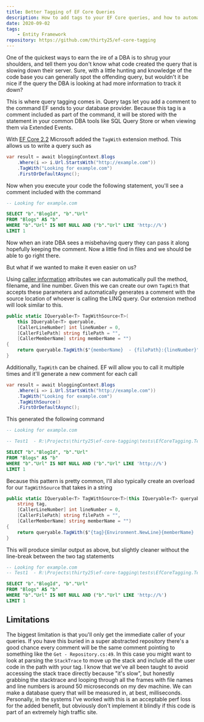 ```yaml
---
title: Better Tagging of EF Core Queries
description: How to add tags to your EF Core queries, and how to automatically give those tags better info.
date: 2020-09-02
tags:
    - Entity Framework
repository: https://github.com/thirty25/ef-core-tagging
---
```


One of the quickest ways to earn the ire of a DBA is to shrug your shoulders, and tell them you don't know what code
created the query that is slowing down their server. Sure, with a little hunting and knowledge of the code base you can
generally spot the offending query, but wouldn't it be nice if the query the DBA is looking at had more information to
track it down?

This is where query tagging comes in. Query tags let you add a comment to the command EF sends to your database
provider. Because this tag is a comment included as part of the command, it will be stored with the statement in your
common DBA tools like SQL Query Store or when viewing them via Extended Events.

With [EF Core 2.2](https://devblogs.microsoft.com/dotnet/announcing-entity-framework-core-2-2/#query-tags) Microsoft
added the `TagWith` extension method. This allows us to write a query such as

```csharp
var result = await bloggingContext.Blogs
    .Where(i => i.Url.StartsWith("http://example.com"))
    .TagWith("Looking for example.com")
    .FirstOrDefaultAsync();
```

Now when you execute your code the following statement, you'll see a comment included with the command

```sql
-- Looking for example.com

SELECT "b"."BlogId", "b"."Url"
FROM "Blogs" AS "b"
WHERE "b"."Url" IS NOT NULL AND ("b"."Url" LIKE 'http://%')
LIMIT 1
```

Now when an irate DBA sees a misbehaving query they can pass it along hopefully keeping the comment. Now a little find
in files and we should be able to go right there.

But what if we wanted to make it even easier on us?

Using
[caller information](https://docs.microsoft.com/en-us/dotnet/csharp/language-reference/attributes/caller-information)
attributes we can automatically pull the method, filename, and line number. Given this we can create our own `TagWith`
that accepts these parameters and automatically generates a comment with the source location of whoever is calling the
LINQ query. Our extension method will look similar to this.

```csharp
public static IQueryable<T> TagWithSource<T>(
    this IQueryable<T> queryable,
    [CallerLineNumber] int lineNumber = 0,
    [CallerFilePath] string filePath = "",
    [CallerMemberName] string memberName = "")
{
    return queryable.TagWith($"{memberName}  - {filePath}:{lineNumber}");
}
```

Additionally, `TagWith` can be chained. EF will allow you to call it multiple times and it'll generate a new comment for
each call

```csharp
var result = await bloggingContext.Blogs
    .Where(i => i.Url.StartsWith("http://example.com"))
    .TagWith("Looking for example.com")
    .TagWithSource()
    .FirstOrDefaultAsync();
```

This generated the following command

```sql
-- Looking for example.com

-- Test1  - R:\Projects\thirty25\ef-core-tagging\tests\EfCoreTagging.Tests\UnitTest1.cs:45

SELECT "b"."BlogId", "b"."Url"
FROM "Blogs" AS "b"
WHERE "b"."Url" IS NOT NULL AND ("b"."Url" LIKE 'http://%')
LIMIT 1
```

Because this pattern is pretty common, I'll also typically create an overload for our `TagWithSource` that takes in a
string

```csharp
public static IQueryable<T> TagWithSource<T>(this IQueryable<T> queryable,
    string tag,
    [CallerLineNumber] int lineNumber = 0,
    [CallerFilePath] string filePath = "",
    [CallerMemberName] string memberName = "")
{
    return queryable.TagWith($"{tag}{Environment.NewLine}{memberName}  - {filePath}:{lineNumber}");
}
```

This will produce similar output as above, but slightly cleaner without the line-break between the two tag statements

```sql
-- Looking for example.com
-- Test1  - R:\Projects\thirty25\ef-core-tagging\tests\EfCoreTagging.Tests\UnitTest1.cs:45

SELECT "b"."BlogId", "b"."Url"
FROM "Blogs" AS "b"
WHERE "b"."Url" IS NOT NULL AND ("b"."Url" LIKE 'http://%')
LIMIT 1
```

## Limitations

The biggest limitation is that you'll only get the immediate caller of your queries. If you have this buried in a super
abstracted repository there's a good chance every comment will be the same comment pointing to something like the
`Get - Repository.cs:49`. In this case you might want to look at parsing the `StackTrace` to move up the stack and
include all the user code in the path with your tag. I know that we've all been taught to avoid accessing the stack
trace directly because "it's slow", but honestly grabbing the stacktrace and looping through all the frames with file
names and line numbers is around 50 microseconds on my dev machine. We can make a database query that will be measured
in, at best, milliseconds. Personally, in the systems I've worked with this is an acceptable perf loss for the added
benefit, but obviously don't implement it blindly if this code is part of an extremely high traffic site.
